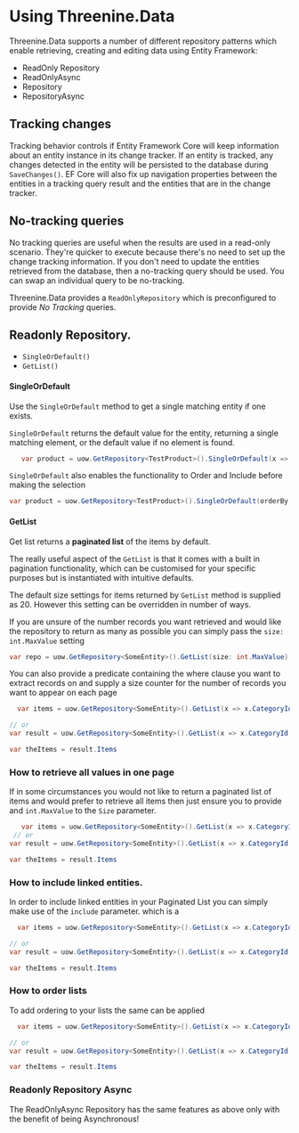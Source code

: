 
# Using Threenine.Data

Threenine.Data supports a number of different repository patterns which enable retrieving, creating and editing data using  Entity Framework:

- ReadOnly Repository
- ReadOnlyAsync 
- Repository
- RepositoryAsync

## Tracking changes
Tracking behavior controls if Entity Framework Core will keep information about an entity instance in its change tracker. If an entity is tracked, 
any changes detected in the entity will be persisted to the database during `SaveChanges()`. EF Core will also fix up navigation properties between 
the entities in a tracking query result and the entities that are in the change tracker.

## No-tracking queries
No tracking queries are useful when the results are used in a read-only scenario. They're quicker to execute because there's no need to set up the change 
tracking information. If you don't need to update the entities retrieved from the database, then a no-tracking query should be used. You can swap an individual 
query to be no-tracking.

Threenine.Data provides a `ReadOnlyRepository` which is preconfigured to provide *No Tracking* queries.  

## Readonly Repository.

- `SingleOrDefault()`
- `GetList()`

#### SingleOrDefault

Use the `SingleOrDefault` method to get a single matching entity if one exists.
 
 `SingleOrDefault` returns the default value for the entity, returning a single matching element, or the default value if no element is found.

```c#
   var product = uow.GetRepository<TestProduct>().SingleOrDefault(x => x.Id == 1);
```
 `SingleOrDefault` also enables the functionality to Order and Include before making the selection
 
```c#
var product = uow.GetRepository<TestProduct>().SingleOrDefault(orderBy: x => x.OrderBy(x => x.Name), include: x => x.Include(x => x.Category));
```

 
#### GetList

Get list returns a **paginated list** of the items by default.
 
 The really useful aspect of the `GetList` is that it comes with a built in pagination functionality, which can be customised for your specific purposes but is instantiated with intuitive defaults.
 
 The default size settings for items returned by `GetList` method is supplied as 20.  However this setting can be overridden in number of ways.  
 
 If you are unsure of the number records you want retrieved and would like the repository to return as many as possible you can simply pass the `size: int.MaxValue` setting
 
```c#
var repo = uow.GetRepository<SomeEntity>().GetList(size: int.MaxValue).Items;
```

You can also provide a predicate containing the where clause you want to extract records on and supply a size counter for the number of records you want to appear on each page

```c#
  var items = uow.GetRepository<SomeEntity>().GetList(x => x.CategoryId == 1 ).Items

// or 
var result = uow.GetRepository<SomeEntity>().GetList(x => x.CategoryId == 1 );

var theItems = result.Items

```

### How to retrieve all values in one page
If in some circumstances you would not like to return a paginated list of items and would prefer to retrieve all items then just ensure you to provide and `int.MaxValue` to the `Size` parameter.
 
```c#
   var items = uow.GetRepository<SomeEntity>().GetList(x => x.CategoryId == 1 ).Items
 // or 
var result = uow.GetRepository<SomeEntity>().GetList(x => x.CategoryId == 1, size: int.MaxValue );

var theItems = result.Items

```

### How to include linked entities.

In order to include linked entities in your Paginated List you can simply make use of the `include` parameter. which is a

```c#
  var items = uow.GetRepository<SomeEntity>().GetList(x => x.CategoryId == 1 ).Items

// or 
var result = uow.GetRepository<SomeEntity>().GetList(x => x.CategoryId == 1, include: inc => inc.Include(x => x.Category);

var theItems = result.Items

```

### How to order lists

To add ordering to your lists the same can be applied
```c#
  var items = uow.GetRepository<SomeEntity>().GetList(x => x.CategoryId == 1 ).Items

// or 
var result = uow.GetRepository<SomeEntity>().GetList(x => x.CategoryId == 1, orderBy: ord => ord.OrderBy(x => x.Name);

var theItems = result.Items

```


### Readonly Repository Async

The ReadOnlyAsync Repository has the same features as above only with the benefit of being Asynchronous!

